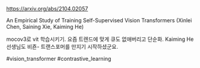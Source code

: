 https://arxiv.org/abs/2104.02057

An Empirical Study of Training Self-Supervised Vision Transformers (Xinlei Chen, Saining Xie, Kaiming He)

mocov3로 vit 학습시키기. 요즘 트렌드에 맞게 큐도 없애버리고 단순화. Kaiming He 선생님도 비죤- 트랜스포머를 만지기 시작하셨군요.

#vision_transformer #contrastive_learning 